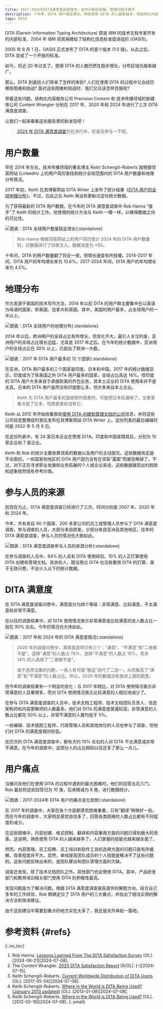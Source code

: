 ```yaml
---
title: 2017-2024年DITA满意度调查报告：技术问题尚有解，管理问题才棘手
description: 十年来，DITA 用户稳定增长。熟练使用 DITA 的人越来越多，但结构化内容团队的建设和管理依然不容乐观。
tags: DITA
---
```


DITA (Darwin Information Typing Architecture) 原是 IBM 的技术文档专家开发的内部标准，2004 年 IBM 将其捐赠给了结构化信息标准促进组织 (OASIS)。

2005 年 6 月 1 日，OASIS 正式发布了 DITA 的首个版本 (1.0 版)。从此之后，DITA 变成了一个开放的标准。

如今，将近 20 年过去了。使用 DITA 的人数仍然在稳步增长，分布区域也越来越广。

那么，DITA 到底给人们带来了怎样的体验? 人们在使用 DITA 的过程中又会经历哪些困难和挑战? 面对这些困难和挑战时，我们又应该怎样克服呢?

带着这些问题，结构化内容服务公司 Precision Content 和 技术传播领域的新媒体公司 Content Wrangler 分别在 2017 年、2020 年和 2024 年进行了三次 DITA 满意度调查。

让我们一起来看看这些报告里的新发现吧！

> [2024 年 DITA 满意度调查](https://www.surveymonkey.com/r/DPHN5WM)仍在进行中，赶紧去参与一下吧。

# 用户数量

早在 2014 年左右，技术传播领域的著名博主 Keith Schengili-Roberts 就根据领英网站 (LinkedIn) 上的用户简历查找和统计全球范围内的 DITA 用户数量和地理分布情况。

2017 年初，Keith 在其博客网站 DITA Writer 上发布了统计结果《[DITA 用户的全球地理分布][Current Worldwide Distribution Of DITA Users]》。不过，在此之后 Keith 再没有更新过这份统计数据。

为了获得最新的 DITA 用户数据，在今年的 DITA 满意度调查中 Rob Hanna “接手”了 Keith 的统计工作。他使用的统计方法与 Keith 一模一样，以确保数据之间的可比性。

![图表：DITA 全球用户数量稳定增长](https://pic1.zhimg.com/80/v2-2c49cb3fa6388a86e65e213e6af121a8_720w.webp){:standalone}

> Rob Hanna 根据领英网站上的用户简历统计 2024 年的 DITA 用户数量时，对数据进行了四舍五入。数据误差为 ±50。

十年间，DITA 的用户数量翻了将近一倍，但增长速度有所放缓。2014-2017 年间，DITA 用户的年均增长率为 10.6%。2017-2024 年间，DITA 用户的年均增长率为 4.5%。

# 地理分布

作为发源于美国的技术写作方法，2014 年以前 DITA 的用户群主要集中在以英语为母语的国家，即美国、加拿大和英国。其中，美国的用户最多，占全球用户的一半以上。

![图表：DITA 全球用户的地理分布](https://pic1.zhimg.com/80/v2-93caefa5e194b823dad97c1b1f378a64_720w.webp){:standalone}

2014 年以后，欧洲用户的全球占比有所增长，但变化不大。最引人关注的是，亚洲用户的全球占比增长迅猛，尤其是 2017 年之后。在今年的统计数据中，亚洲用户的全球占比在 30% 以上，已超出了欧洲一大截。

![图表：2017 年 DITA 用户最多的 12 个国家](https://pic4.zhimg.com/80/v2-bdce8437dee2a81a7dbfe843da823fbb_720w.webp){:standalone}

在亚洲，DITA 用户最多的三个国家是印度、日本和中国。2017 年的统计数据显示，印度成为了除美国之外 DITA 用户最多的国家，全球占比高达 16%。但印度的 DITA 用户大多来自于承接欧美的外包业务，其本土企业的 DITA 使用率并不是太高。日本的 DITA 用户虽然没有印度那么多，但大多来自本土企业。

> Keith 为 DITA 用户最多的国家制作图表时，可能把日本给漏掉了。文章里重点提了日本，但图表里却没有它。

Keith 从 2012 年开始收集那些[使用 DITA 创建和管理文档的公司][Companies Using DITA]信息，并将这些公司信息整理成列表后发布在其博客网站 DITA Writer 上。这份列表的最后编辑时间是 2022 年 5 月 8 日。

在这份列表中，有 24 家日本企业在使用 DITA。印度和中国紧随其后，分别为 10 家企业和 7 家企业。

Keith 和 Rob 的统计主要依靠领英的数据以及用户的主动提交。这些数据肯定是不全面的，一些国家和地区的 DITA 用户因为没有在领英“露面”而被忽略掉了。不过，对于正在寻求职业发展和业务拓展的个人或企业来说，这些数据展现出的趋势和迹象依然很有参考价值。

# 参与人员的来源

到现在为止，DITA 满意度调查已经进行了三次，时间分别是 2007 年、2020 年和 2024 年。

今年，共有来自 40 个国家、200 多家公司的员工或管理人员参与了 DITA 满意度调查。参与调查的人员，大部分来自欧美，少部分来自亚洲及其他地区。往年的 DITA 满意度调查，参与人员的情况也大致如此。

![图表：DITA 满意度调查参与人员的来源分析](https://pic3.zhimg.com/80/v2-71199d778987f16646bf469c32c6f72e_720w.webp){:standalone}

在参与调查的人员中，84% 的人具有 DITA 使用经验，10% 的人正打算使用 DITA 创建和管理文档。其余的人，既没用过 DITA 也没有要用 DITA 的打算，属于无效问卷，不会计入以下的统计数据。

# DITA 满意度

在 DITA 满意度调查问卷中，满意度分为四个等级：非常满意、比较满意、不太满意和非常不满意。

在以往的调查结果中，对 DITA 使用情况表示非常满意或比较满意的总人数占比一般在 90% 左右。今年的情况也大体如此。

![图表：2017 年和 2024 年的 DITA 满意度情况](https://pic4.zhimg.com/80/v2-deb583529661b193e36d283288599927_720w.webp){:standalone}

> 2020 年的调查问卷中，满意度选项只有三个：“满意”、“不满意”和“二者都不是”。选择“满意”的人数占 76%，选择“不满意”的人数占 10%，其余 14% 的人选择了“二者都不是”。
>
> 由于选项设置的问题，一些人有可能“被迫”进行了二选一，从而推高了“满意”和“不满意”的人数占比。所以，2020 年的数据没有放进上面的图里。

但今年的调查结果有一个明显的变化：与 2017 年相比，对 DITA 使用情况表示非常满意的人显著增多，而对 DITA 使用情况表示比较满意的人相应地减少了。

在参与 DITA 满意度调查的人员中，技术文档工程师、技术文档团队负责人、信息架构师和内容策略师的人数最多。他们对 DITA 的满意度普遍较高，非常满意的人数占比都在 50% 以上，非常不满意的人数均低于 5%。

一些编辑、技术插图工程师、行政管理人员和其他岗位的人员也参与了调查，但他们对 DITA 的满意度相对较低。

在历次的 DITA 满意度调查中，都有大约 10% 左右的人对 DITA 不太满意或非常不满意。在今年的调查中，这部分人的占比相较以往还多了那么一点儿。

# 用户痛点

当被问及他们在使用 DITA 的过程中遇到的最大困难时，他们的回答五花八门。Rob 最初将这些回答归为 10 类，后来精减为 8 类，进行数据统计。

![图表：2017-2024年 DITA 用户的痛点变化趋势](https://pic2.zhimg.com/80/v2-61bb39a729efe582d7b96c5366dbfa8d_720w.webp){:standalone}

在 2017 年的调查中，大家在各个方面都感觉困难重重，只有“翻译”稍微好一些。而在今年的调查中，大家明显感觉自信多了，回答各类困难的人数占比都有不同程度的减少。

在这些困难中，内容创建、格式控制、翻译和内容重用方面的问题已得到极大的改善。这说明，熟练使用 DITA 的人越来越多了，人们掌握的技能也越来越全面了。

然而，内容管理、员工招聘、员工培训和软件工具的选用方面的问题只是有所缓解，改善程度并不大。显然，单纯提高团队成员的个人技能是解决不了这些问题的。这些问题反映出来的，是团队建设和团队管理方面的欠缺。

调查还发现，除了技术文档团队之外，其他部门也会使用 DITA。其中，产品研发部门和教育培训相关部门使用 DITA 的积极性最高。

发现问题是为了解决问题。根据 DITA 满意度调查报告提供的解题方向，结合自己多年的工作经验，Rob 精确定位了 DITA 用户的三大痛点，并给出了相当实用的解决方法和改进建议。

由于这些建议中需要划重点的地方实在太多了，我还是另外单起一篇吧。

# 参考资料 {#refs}
{:.no_toc}

1. Rob Hanna. [Lessons Learned From The DITA Satisfaction Survey](https://www.brighttalk.com/webcast/9273/605851) \[OL]. \[2024-06-21]\[2024-07-08].
2. The Content Wrangler. [2020 DITA Satisfaction Report](https://calipercontentservices.com/wp-content/uploads/2022/06/DITA_Satisfaction_Survey_2020_web_ready.pdf) \[R/OL]. \[-]\[2024-07-15].
3. Keith Schengili-Roberts. [Current Worldwide Distribution of DITA Users](https://www.ditawriter.com/current-worldwide-distribution-of-dita-users/) \[OL]. \[2017-05-04]\[2024-07-08].
4. Keith Schengili-Roberts. [Where in the World is DITA Being Used? (January 2013 updated)](https://www.ditawriter.com/where-in-the-world-is-dita-being-used-january-2013-update/) \[OL]. \[2013-01-08]\[2024-07-08].
5. Keith Schengili-Roberts. [Where in the World is DITA Being Used?](https://www.ditawriter.com/where-in-the-world-is-dita-being-used/) \[OL]. \[2012-02-16]\[2024-07-08].
{:.small}

<!-- link definition -->
[Current Worldwide Distribution of DITA Users]: https://www.ditawriter.com/current-worldwide-distribution-of-dita-users/ "DITA 用户的全球地理分布"

[Companies Using DITA]: https://www.ditawriter.com/companies-using-dita/ "DITA企业用户列表"
